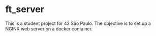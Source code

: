 # ft_server
This is a student project for 42 São Paulo. The objective is to set up a NGINX web server on a docker container.
